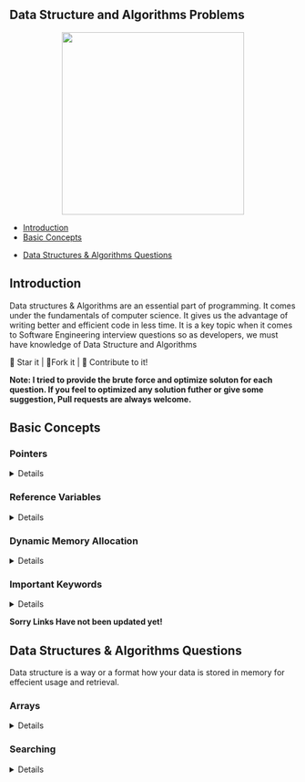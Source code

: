 ## Data Structure and Algorithms Problems

<center>

<img src = "https://i.ibb.co/Bn4S3Fk/A-Little-Progress-Each-Day-Adds-Up-to-Big-Result.jpg" width = 320px height = 320px>

</center>

- [Introduction](#introduction)
- [Basic Concepts](#basic-concepts)
<!-- - [STL](#stl) -->
- [Data Structures & Algorithms Questions](#data-structures)

## Introduction

Data structures & Algorithms are an essential part of programming. It comes under the fundamentals of computer science. It gives us the advantage of writing better and efficient code in less time. It is a key topic when it comes to Software Engineering interview questions so as developers, we must have knowledge of Data Structure and Algorithms

:star2: Star it | :fork_and_knife:Fork it | :handshake: Contribute to it!

**Note: I tried to provide the brute force and optimize soluton for each question. If you feel to optimized any solution futher or give some suggestion, Pull requests are always welcome.**

## Basic Concepts

<h3>Pointers</h3>
<details>

| Topics                                                                                                                                                                                               |
| ---------------------------------------------------------------------------------------------------------------------------------------------------------------------------------------------------- |
| <a href= "https://github.com/sohamnandi77/Cpp-Data-Structures-And-Algorithm/blob/master/C%2B%2B%20Basic%20Concepts/1.%20Pointers/1.%20PointersIntro.cpp">Pointers Intro</a>                          |
| <a href= "https://github.com/sohamnandi77/Cpp-Data-Structures-And-Algorithm/blob/master/C%2B%2B%20Basic%20Concepts/1.%20Pointers/2.%20PointerIntro2.cpp">Pointers Intro 2</a>                        |
| <a href= "https://github.com/sohamnandi77/Cpp-Data-Structures-And-Algorithm/blob/master/C%2B%2B%20Basic%20Concepts/1.%20Pointers/3.%20PointerArithmetic.cpp">Pointers Arithmetic</a>                 |
| <a href= "https://github.com/sohamnandi77/Cpp-Data-Structures-And-Algorithm/blob/master/C%2B%2B%20Basic%20Concepts/1.%20Pointers/4.%20ArrayAndPointers.cpp">Arrays & Pointers</a>                    |
| <a href= "https://github.com/sohamnandi77/Cpp-Data-Structures-And-Algorithm/blob/master/C%2B%2B%20Basic%20Concepts/1.%20Pointers/5.%20CharacterArrayAndPointers.cpp">Character Arrays & Pointers</a> |
| <a href= "https://github.com/sohamnandi77/Cpp-Data-Structures-And-Algorithm/blob/master/C%2B%2B%20Basic%20Concepts/1.%20Pointers/6.%20FunctionsAndPointers.cpp">Functions & Pointers</a>             |
| <a href= "https://github.com/sohamnandi77/Cpp-Data-Structures-And-Algorithm/blob/master/C%2B%2B%20Basic%20Concepts/1.%20Pointers/7.%20FunctionsAndArray.cpp">Functions & Array</a>                   |
| <a href= "https://github.com/sohamnandi77/Cpp-Data-Structures-And-Algorithm/blob/master/C%2B%2B%20Basic%20Concepts/1.%20Pointers/8.%20DoublePointer.cpp">Double Pointer</a>                          |
| <a href= "https://github.com/sohamnandi77/Cpp-Data-Structures-And-Algorithm/blob/master/C%2B%2B%20Basic%20Concepts/1.%20Pointers/8.%20DoublePointer.cpp">Address Typecasting</a>                     |

</details>

<h3>Reference Variables</h3>
<details>

| Topics                                                                                                                                                                                          |
| ----------------------------------------------------------------------------------------------------------------------------------------------------------------------------------------------- |
| <a href= "https://github.com/sohamnandi77/Cpp-Data-Structures-And-Algorithm/blob/master/C%2B%2B%20Basic%20Concepts/2.%20Reference%20Variable/1.%20ReferenceVariable.cpp">Reference variable</a> |
| <a href= "https://github.com/sohamnandi77/Cpp-Data-Structures-And-Algorithm/blob/master/C%2B%2B%20Basic%20Concepts/2.%20Reference%20Variable/1.%20ReferenceVariable.cpp">Pass By Reference</a>  |

</details>
<h3>Dynamic Memory Allocation</h3>
<details>

| Topics                                                                                                                                                                                        |
| --------------------------------------------------------------------------------------------------------------------------------------------------------------------------------------------- |
| <a href= "https://github.com/sohamnandi77/Cpp-Data-Structures-And-Algorithm/blob/master/C%2B%2B%20Basic%20Concepts/3.%20Dynamic%20Memory%20Allocation/1.%20ArraysDMA.cpp">Arrays DMA</a>      |
| <a href= "https://github.com/sohamnandi77/Cpp-Data-Structures-And-Algorithm/blob/master/C%2B%2B%20Basic%20Concepts/3.%20Dynamic%20Memory%20Allocation/2.%20Arrays2dDMA.cpp">2D Arrays DMA</a> |
| <a href= "https://github.com/sohamnandi77/Cpp-Data-Structures-And-Algorithm/blob/master/C%2B%2B%20Basic%20Concepts/3.%20Dynamic%20Memory%20Allocation/3.%20DMAproblem.cpp">DMA Problem</a>    |

</details>

<h3>Important Keywords</h3>
<details>

| Topics                                                                                                                                                                                          |
| ----------------------------------------------------------------------------------------------------------------------------------------------------------------------------------------------- |
| <a href= "https://github.com/sohamnandi77/Cpp-Data-Structures-And-Algorithm/blob/master/C%2B%2B%20Basic%20Concepts/4.%20Important%20Keywords/1.%20Define.cpp">Define</a>                        |
| <a href= "https://github.com/sohamnandi77/Cpp-Data-Structures-And-Algorithm/blob/master/C%2B%2B%20Basic%20Concepts/4.%20Important%20Keywords/2.%20GlobalVariables.cpp">Global Variables</a>     |
| <a href= "https://github.com/sohamnandi77/Cpp-Data-Structures-And-Algorithm/blob/master/C%2B%2B%20Basic%20Concepts/4.%20Important%20Keywords/3.%20Inline.cpp">Inline</a>                        |
| <a href= "https://github.com/sohamnandi77/Cpp-Data-Structures-And-Algorithm/blob/master/C%2B%2B%20Basic%20Concepts/4.%20Important%20Keywords/4.%20DefaultArguments.cpp">Default Arguments</a>   |
| <a href= "https://github.com/sohamnandi77/Cpp-Data-Structures-And-Algorithm/blob/master/C%2B%2B%20Basic%20Concepts/4.%20Important%20Keywords/5.%20ConstantVariable.cpp">Constant Variables</a>  |
| <a href= "https://github.com/sohamnandi77/Cpp-Data-Structures-And-Algorithm/blob/master/C%2B%2B%20Basic%20Concepts/4.%20Important%20Keywords/6.%20ConstantReference.cpp">Constant Reference</a> |
| <a href= "https://github.com/sohamnandi77/Cpp-Data-Structures-And-Algorithm/blob/master/C%2B%2B%20Basic%20Concepts/4.%20Important%20Keywords/7.%20ConstantPointer.cpp">Constant Pointer</a>     |

</details>

<!-- <h3>OOPs Concepts</h3>
<details>

| Topics                                | Code |
| ------------------------------------- | ---- |
| <a href= "">Classes And Objects</a>   |      |
| <a href= "">Constant Function</a>     |      |
| <a href= "">Constructor</a>           |      |
| <a href= "">Constructor</a>           |      |
| <a href= "">Copy Constructor</a>      |      |
| <a href= "">Destructors</a>           |      |
| <a href= "">Dynamic Array</a>         |      |
| <a href= "">Initialisation List</a>   |      |
| <a href= "">Operator Overloading</a>  |      |
| <a href= "">Shallow and Deep Copy</a> |      |
| <a href= "">Static Members</a>        |      |

</details> -->

**Sorry Links Have not been updated yet!**

## Data Structures & Algorithms Questions

Data structure is a way or a format how your data is stored in memory for effecient usage and retrieval.

<h3>Arrays</h3>

<details>

| Topics / Questions                                                                    | Code |
| ------------------------------------------------------------------------------------- | ---- |
| <a href= "">Insert An Element into the Array</a>                                      |      |
| <a href= "">Delete An Element into the Array</a>                                      |      |
| <a href= "">Largest Element in the Array </a>                                         |      |
| <a href= "">Smallest Element in the Array </a>                                        |      |
| <a href= "">Secord Largest Element in the Array </a>                                  |      |
| <a href= "">Second Smallest Element in the Array </a>                                 |      |
| <a href= "">Third Largest Element in the Array </a>                                   |      |
| <a href= "">First Index of a Number </a>                                              |      |
| <a href= "">Last Index of a Number </a>                                               |      |
| <a href= "">Count Occurrences of an Element </a>                                      |      |
| <a href= "">Floor of Square Root of a Number </a>                                     |      |
| <a href= "">Check if the Array is Sorted</a>                                          |      |
| <a href= "">Check if the Array is Sorted either in Increasing or decreasing order</a> |      |
| <a href= "">Reverse The Array</a>                                                     |      |
| <a href= "">Remove Duplicates from the Array</a>                                      |      |
| <a href= "">Move All the Zeros To the end of the Array the Array</a>                  |      |
| <a href= "">Left Rotate Array By 1 place</a>                                          |      |
| <a href= "">Left Rotate Array By D place</a>                                          |      |
| <a href= "">Leaders In Array</a>                                                      |      |
| <a href= "">Maximum Difference Problem</a>                                            |      |
| <a href= "">Frequencies In sorted Array</a>                                           |      |
| <a href= "">Smallest Positive Missing Number</a>                                      |      |
| <a href= "">Rearrange Array Alternately in Min Max Form</a>                           |      |
| <a href= "">Rearrange an Array</a>                                                    |      |
| <a href= "">Check if an Array is Sorted and Rotated</a>                               |      |
| <a href= "">Maximum Index</a>                                                         |      |
| <a href= "">Stock Buy and Sell - 1</a>                                                |      |
| <a href= "">Stock Buy and Sell - 2</a>                                                |      |
| <a href= "">Trapping RainWater</a>                                                    |      |
| <a href= "">Count 1s in a Sorted Array</a>                                            |      |
| <a href= "">Print All Subarrays</a>                                                   |      |
| <a href= "">Print All Subsequences</a>                                                |      |
| <a href= "">Maximum Subarray Sum</a>                                                  |      |
| <a href= "">Print Maximum Subarray Sum</a>                                            |      |
| <a href= "">Longest Even Odd Subarray</a>                                             |      |
| <a href= "">Print Longest Even Odd Subarray</a>                                       |      |
| <a href= "">Maximum Circular Subarray Sum</a>                                         |      |
| <a href= "">Maximum Length Biotonic Subarray</a>                                      |      |
| <a href= "">Majority Element - 1</a>                                                  |      |
| <a href= "">Majority Element - 2</a>                                                  |      |
| <a href= "">More Than n/k Occurences</a>                                              |      |
| <a href= "">Minimum Consecutive Flips</a>                                             |      |
| <a href= "">Maximum Sum of K Consecutive Elements</a>                                 |      |
| <a href= "">Find Subarray of Given Sum</a>                                            |      |
| <a href= "">N-bonacci Numbers</a>                                                     |      |
| <a href= "">Prefix Sum</a>                                                            |      |
| <a href= "">Find Equilibrium Point</a>                                                |      |
| <a href= "">Maximum Occuring Element</a>                                              |      |
| <a href= "">Split Array in 3 equal parts</a>                                          |      |

</details>

<h3>Searching</h3>

<details>

| Topics / Questions                                | Code |
| ------------------------------------------------- | ---- |
| <a href= "">Linear Search</a>                     |      |
| <a href= "">Binary Search - Recursive</a>         |      |
| <a href= "">Binary Search - Iterative</a>         |      |
| <a href= "">First Index Of Number - Recursive</a> |      |
| <a href= "">First Index Of Number - Iterative</a> |      |
| <a href= "">Last Index Of Number - Recursive</a>  |      |
| <a href= "">Last Index Of Number - Iterative</a>  |      |

</details>

<!-- ## Algorithms

An algorithm is a set of instructions that are used to accomplish a task, such as finding the largest number in a list, removing all the red cards from a deck of playing cards, sorting a collection of names, figuring out an average movie rating from just your friend's opinion

Algorithms are not limited to computers. They are like a set of step-by-step instructions or an even a recipe, containing things you need, steps to do, the order to do them, conditions to look for, and expected results. -->
